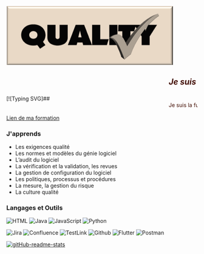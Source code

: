 ![](https://github.com/TatianaShamshurina/tatianashamshurina/blob/main/image/tania_qa_2.png)


*<h2><marquee behavior="scroll" direction="left" loop="2000" scrollamount="4"><font color="#420D01">Je suis la future Spécialiste en qualité logicielle. Je suis une étudiante et j'apprends l'assurance qualité du logicielle </font></marquee></h2>*
[![Typing SVG]##<marquee behavior="scroll" direction="left" loop="2000" scrollamount="4"><font color="#420D01">Je suis la future Spécialiste en qualité logicielle</font></marquee>

[Lien de ma formation](https://www.bdeb.qc.ca/formation/specialiste-en-qualite-logicielle-college-de-bois-de-boulogne-a-montreal/)

### J'apprends

- Les exigences qualité
- Les normes et modèles du génie logiciel
- L’audit du logiciel
- La vérification et la validation, les revues
- La gestion de configuration du logiciel 
- Les politiques, processus et procédures
- La mesure, la gestion du risque
- La culture qualité

### Langages et Outils

![HTML](https://img.shields.io/badge/-HTML-090909?style=for-the-badge&logo=html&logoColor=E9D54D)
![Java](https://img.shields.io/badge/-Java-090909?style=for-the-badge&logo=Java&logoColor=E9D54D)
![JavaScript](https://img.shields.io/badge/-JavaScript-090909?style=for-the-badge&logo=JavaScript&logoColor=E9D54D)
![Python](https://img.shields.io/badge/-Python-090909?style=for-the-badge&logo=Python&logoColor=E9D54D)

![Jira](https://img.shields.io/badge/-Jira-090909?style=for-the-badge&logo=Jira&logoColor=E9D54D)
![Confluence](https://img.shields.io/badge/-Confluence-090909?style=for-the-badge&logo=Confluence&logoColor=204BFF)
![TestLink](https://img.shields.io/badge/-TestLink-090909?style=for-the-badge&logo=testlink&logoColor=E9D54D)
![Github](https://img.shields.io/badge/-Github-090909?style=for-the-badge&logo=Github&logoColor=E9D54D)
![Flutter](https://img.shields.io/badge/-UML-090909?style=for-the-badge&logo=Uml&logoColor=E9D54D)
![Postman](https://img.shields.io/badge/-Postman-090909?style=for-the-badge&logo=Postman&logoColor=E9D54D)


[![gitHub-readme-stats](https://github-readme-stats.vercel.app/api?username=tatianashamshurina&theme=great-gatsby&show_icons=true)](https://github.com/tatianashamshurina/github-readme-stats)

